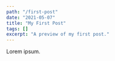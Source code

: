 ```yaml
---
path: "/first-post"
date: "2021-05-07"
title: "My First Post"
tags: []
excerpt: "A preview of my first post."
---
```


Lorem ipsum.
